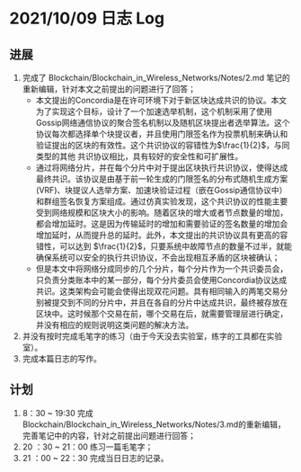 # 2021/10/09 日志 Log

## 进展

1. 完成了 Blockchain/Blockchain_in_Wireless_Networks/Notes/2.md 笔记的重新编辑，针对本文之前提出的问题进行了回答；
   * 本文提出的Concordia是在许可环境下对于新区块达成共识的协议。本文为了实现这个目标，设计了一个加速选举机制，这个机制采用了使用Gossip网络通信协议的聚合签名机制以及随机区块提出者选举算法。这个协议每次都选择单个块提议者，并且使用门限签名作为投票机制来确认和验证提出的区块的有效性。这个共识协议的容错性为$\frac{1}{2}$，与同类型的其他 共识协议相比，具有较好的安全性和可扩展性。
   * 通过将网络分片，并在每个分片中对于提出区块执行共识协议，使得达成最终共识。该协议是由基于前一轮生成的门限签名的分布式随机生成方案(VRF)、块提议人选举方案、加速块验证过程（嵌在Gossip通信协议中）和群组签名恢复方案组成。通过仿真实验发现，这个共识协议的性能主要受到网络规模和区块大小的影响。随着区块的增大或者节点数量的增加，都会增加延时。这是因为传输延时的增加和需要验证的签名数量的增加会增加延时，从而提升总的延时。此外，本文提出的共识协议具有更高的容错性，可以达到 $\frac{1}{2}$，只要系统中故障节点的数量不过半，就能确保系统可以安全的执行共识协议，不会出现相互矛盾的区块被确认；
   * 但是本文中将网络分成同步的几个分片，每个分片作为一个共识委员会，只负责分类账本中的某一部分，每个分片委员会使用Concordia协议达成共识。这类架构会可能会使得出现双花问题。具有相同输入的两笔交易分别被提交到不同的分片中，并且在各自的分片中达成共识，最终被存放在区块中。这时候那个交易在前，哪个交易在后，就需要管理层进行确定，并没有相应的规则说明这类问题的解决方法。
2. 并没有按时完成毛笔字的练习（由于今天没去实验室，练字的工具都在实验室）。
3. 完成本篇日志的写作。


## 计划

1. 8：30 ~ 19:30 完成 Blockchain/Blockchain_in_Wireless_Networks/Notes/3.md的重新编辑，完善笔记中的内容，针对之前提出问题进行回答；
2. 20 ：30 ~ 21：00 练习一篇毛笔字；
3. 21 ：00 ~ 22：30 完成当日日志的记录。